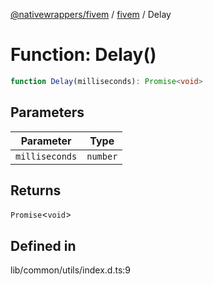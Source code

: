 [@nativewrappers/fivem](../../README.md) / [fivem](../README.md) / Delay

# Function: Delay()

```ts
function Delay(milliseconds): Promise<void>
```

## Parameters

| Parameter | Type |
| ------ | ------ |
| `milliseconds` | `number` |

## Returns

`Promise`\<`void`\>

## Defined in

lib/common/utils/index.d.ts:9
